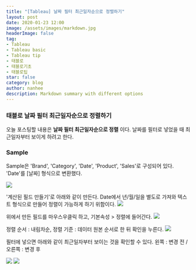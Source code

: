 ```yaml
---
title: "[Tableau] 날짜 필터 최근일자순으로 정렬하기"
layout: post
date: 2020-01-23 12:00
image: /assets/images/markdown.jpg
headerImage: false
tag:
- Tableau
- Tableau basic
- Tableau tip
- 태블로
- 태블로기초
- 태블로팁
star: false
category: blog
author: nanhee
description: Markdown summary with different options
---
```



### 태블로 날짜 필터 최근일자순으로 정렬하기
오늘 포스팅할 내용은 **날짜 필터 최근일자순으로 정렬** 이다.
날짜를 필터로 넣었을 때 최근일자부터 보이게 하려고 한다.

### Sample
Sample은 'Brand', 'Category', 'Date', 'Product', 'Sales'로 구성되어 있다. 'Date'를 [날짜] 형식으로 변환했다.

![](https://github.com/nanheee/nanheee.github.io/blob/master/assets/basic/basic_datesorting_1.png?raw=true)


'계산된 필드 만들기'로 아래와 같이 만든다.
Date에서 년/월/일을 별도로 가져와 텍스트 형식으로 만들어 정렬이 가능하게 하기 위함이다.
![](https://github.com/nanheee/nanheee.github.io/blob/master/assets/basic/basic_datesorting_2.png?raw=true)


위에서 만든 필드를 마우스우클릭 하고, 기본속성 > 정렬에 들어간다.
![](https://github.com/nanheee/nanheee.github.io/blob/master/assets/basic/basic_datesorting_3.png?raw=true)


정렬 순서 : 내림차순, 정렬 기준 : 데이터 원본 순서로 한 뒤 확인을 누른다.
![](https://github.com/nanheee/nanheee.github.io/blob/master/assets/basic/basic_datesorting_4.png?raw=true)


필터에 넣으면 아래와 같이 최근일자부터 보이는 것을 확인할 수 있다.
왼쪽 : 변경 전 / 오른쪽 : 변경 후

![](https://github.com/nanheee/nanheee.github.io/blob/master/assets/basic/basic_datesorting_5.png?raw=true)
![](https://github.com/nanheee/nanheee.github.io/blob/master/assets/basic/basic_datesorting_6.png?raw=true)
